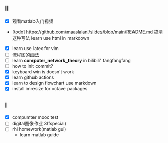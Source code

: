 II
-
<!-- - xournal: 旋转吸附？绘制圆角句型 -->
<!-- - from 'github520', learn github actions [github520](https://github.com/521xueweihan/GitHub520/commit/e2ac158c951f68a285dd754d704427ba8f281f1e) -->
- [X] 观看matlab入门视频
- [todo] https://github.com/maaslalani/slides/blob/main/README.md 搞清这种写法 learn use html in markdown
- [X] learn use latex for vim 
- [ ] 流程图的画法
- [ ] learn __computer_network_theory__ in bilibili' fangfangfang
- [ ] how to init commit?
- [X] keyboard win is doesn't work
- [X] learn github actions
- [X] learn to design flowchart use markdown
- [X] install imresize for octave packages

I
-
- [X] compumter mooc test
- [ ] digital图像作业 3(fspecial)
- [ ] rhi homework(matlab gui)
  - learn matlab ~~guide~~
